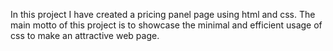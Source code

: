 In this project I have created a pricing panel page using html and css.
The main motto of this project is to showcase the minimal and efficient usage of css to make an attractive web page.
